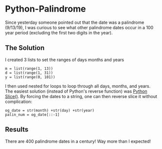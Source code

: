# Python-Palindrome

Since yesterday someone pointed out that the date was a palindrome (9/13/19), I was curious to see what other palindrome dates occur in a 100 year period (excluding the first two digits in the year).

## The Solution

I created 3 lists to set the ranges of days months and years
```
m = list(range(1, 13))
d = list(range(1, 31))
y = list(range(0, 101))
```
I then used nested for loops to loop through all days, months, and years.  The easiest solution (instead of Python's reverse function) was [Python Slice()](https://docs.python.org/2.3/whatsnew/section-slices.html).  By forcing the dates to a string, one can then reverse slice it without complication:
```
og_date = str(month) +str(day) +str(year)
palin_num = og_date[::-1]
```

## Results

There are 400 palindrome dates in a century!  Way more than I expected!
